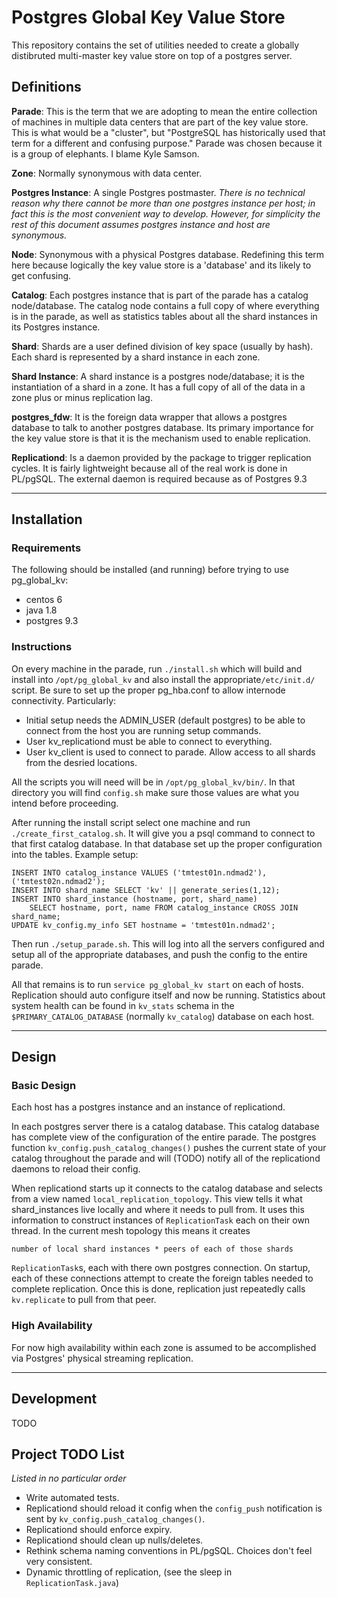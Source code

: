 # Postgres Global Key Value Store
This repository contains the set of utilities needed to create a globally distibruted multi-master key value store on top of a postgres server.

## Definitions

__Parade__: This is the term that we are adopting to mean the entire collection of machines in multiple data centers that are part of the key value store.  This is what would be a "cluster", but "PostgreSQL has historically used that term for a different and confusing purpose."  Parade was chosen because it is a group of elephants.  I blame Kyle Samson.

__Zone__: Normally synonymous with data center.

__Postgres Instance__: A single Postgres postmaster. _There is no technical reason why there cannot be more than one postgres instance per host; in fact this is the most convenient way to develop.  However, for simplicity the rest of this document assumes postgres instance and host are synonymous._

__Node__: Synonymous with a physical Postgres database.  Redefining this term here because logically the key value store is a 'database' and its likely to get confusing.

__Catalog__: Each postgres instance that is part of the parade has a catalog node/database.  The catalog node contains a full copy of where everything is in the parade, as well as statistics tables about all the shard instances in its Postgres instance.

__Shard__: Shards are a user defined division of key space (usually by hash).  Each shard is represented by a shard instance in each zone.

__Shard Instance__: A shard instance is a postgres node/database; it is the instantiation of a shard in a zone.  It has a full copy of all of the data in a zone plus or minus replication lag.

__postgres_fdw__: It is the foreign data wrapper that allows a postgres database to talk to another postgres database.  Its primary importance for the key value store is that it is the mechanism used to enable replication.

__Replicationd__: Is a daemon provided by the package to trigger replication cycles.  It is fairly lightweight because all of the real work is done in PL/pgSQL.  The external daemon is required because as of Postgres 9.3 

------------------------------------------------------

## Installation
### Requirements
The following should be installed (and running) before trying to use pg_global_kv:

* centos 6
* java 1.8
* postgres 9.3

### Instructions
On every machine in the parade, run `./install.sh` which will build and install into `/opt/pg_global_kv` and also install the appropriate`/etc/init.d/` script.  Be sure to set up the proper pg_hba.conf to allow internode connectivity.  Particularly:

* Initial setup needs the ADMIN_USER (default postgres) to be able to connect from the host you are running setup commands.
* User kv_replicationd must be able to connect to everything.
* User kv_client is used to connect to parade.  Allow access to all shards from the desried locations.

All the scripts you will need will be in `/opt/pg_global_kv/bin/`.  In that directory you will find `config.sh` make sure those values are what you intend before proceeding.

After running the install script select one machine and run `./create_first_catalog.sh`.  It will give you a psql command to connect to that first catalog database.   In that database set up the proper configuration into the tables.  Example setup:

    INSERT INTO catalog_instance VALUES ('tmtest01n.ndmad2'), ('tmtest02n.ndmad2');
    INSERT INTO shard_name SELECT 'kv' || generate_series(1,12);
    INSERT INTO shard_instance (hostname, port, shard_name)
        SELECT hostname, port, name FROM catalog_instance CROSS JOIN shard_name;
    UPDATE kv_config.my_info SET hostname = 'tmtest01n.ndmad2';
    

Then run `./setup_parade.sh`.  This will log into all the servers configured and setup all of the appropriate databases, and push the config to the entire parade.

All that remains is to run `service pg_global_kv start` on each of hosts.  Replication should auto configure itself and now be running.  Statistics about system health can be found in `kv_stats` schema in the `$PRIMARY_CATALOG_DATABASE` (normally `kv_catalog`) database on each host.

-------------------------------------------------------

## Design

### Basic Design
Each host has a postgres instance and an instance of replicationd.

In each postgres server there is a catalog database.  This catalog database has complete view of the configuration of the entire parade.  The postgres function `kv_config.push_catalog_changes()` pushes the current state of your catalog throughout the parade and will (TODO) notify all of the  replicationd daemons to reload their config.

When replicationd starts up it connects to the catalog database and selects from a view named `local_replication_topology`.  This view tells it what shard_instances live locally and where it needs to pull from.  It uses this information to construct instances of `ReplicationTask` each on their own thread.  In the current mesh topology this means it creates

    number of local shard instances * peers of each of those shards

`ReplicationTask`s, each with there own postgres connection.  On startup, each of these connections attempt to create the foreign tables needed to complete replication.  Once this is done, replication just repeatedly calls `kv.replicate` to pull from that peer.


### High Availability
For now high availability within each zone is assumed to be accomplished via Postgres' physical streaming replication.


-------------------------------------------------------
## Development
TODO

## Project TODO List
_Listed in no particular order_

* Write automated tests.
* Replicationd should reload it config when the `config_push` notification is sent by `kv_config.push_catalog_changes()`.
* Replicationd should enforce expiry.
* Replicationd should clean up nulls/deletes.
* Rethink schema naming conventions in PL/pgSQL.  Choices don't feel very consistent.
* Dynamic throttling of replication, (see the sleep in `ReplicationTask.java`)
